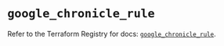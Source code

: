 # `google_chronicle_rule`

Refer to the Terraform Registry for docs: [`google_chronicle_rule`](https://registry.terraform.io/providers/hashicorp/google/6.43.0/docs/resources/chronicle_rule).
